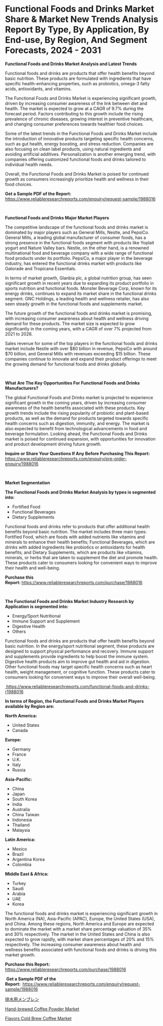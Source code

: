 <p><h1>Functional Foods and Drinks Market Share & Market New Trends Analysis Report By Type, By Application, By End-use, By Region, And Segment Forecasts, 2024 - 2031</h1></p><p><strong>Functional Foods and Drinks Market Analysis and Latest Trends</strong></p>
<p><p>Functional foods and drinks are products that offer health benefits beyond basic nutrition. These products are formulated with ingredients that have specific health-enhancing properties, such as probiotics, omega-3 fatty acids, antioxidants, and vitamins.</p><p>The Functional Foods and Drinks Market is experiencing significant growth, driven by increasing consumer awareness of the link between diet and health. The market is expected to grow at a CAGR of 9.7% during the forecast period. Factors contributing to this growth include the rising prevalence of chronic diseases, growing interest in preventive healthcare, and changing consumer preferences towards healthier food choices.</p><p>Some of the latest trends in the Functional Foods and Drinks Market include the introduction of innovative products targeting specific health concerns, such as gut health, energy boosting, and stress reduction. Companies are also focusing on clean label products, using natural ingredients and avoiding artificial additives. Personalization is another emerging trend, with companies offering customized functional foods and drinks tailored to individual health needs.</p><p>Overall, the Functional Foods and Drinks Market is poised for continued growth as consumers increasingly prioritize health and wellness in their food choices.</p></p>
<p><strong>Get a Sample PDF of the Report:&nbsp;</strong> <a href="https://www.reliableresearchreports.com/enquiry/request-sample/1988016">https://www.reliableresearchreports.com/enquiry/request-sample/1988016</a></p>
<p>&nbsp;</p>
<p><strong>Functional Foods and Drinks Major Market Players</strong></p>
<p><p>The competitive landscape of the functional foods and drinks market is dominated by major players such as General Mills, Nestle, and PepsiCo. General Mills, a leading global manufacturer of consumer foods, has a strong presence in the functional foods segment with products like Yoplait yogurt and Nature Valley bars. Nestle, on the other hand, is a renowned multinational food and beverage company with a wide range of functional food products under its portfolio. PepsiCo, a major player in the beverage industry, has entered the functional drinks market with products like Gatorade and Tropicana Essentials.</p><p>In terms of market growth, Glanbia plc, a global nutrition group, has seen significant growth in recent years due to expanding its product portfolio in sports nutrition and functional foods. Monster Beverage Corp, known for its energy drinks, continues to expand its market share in the functional drinks segment. GNC Holdings, a leading health and wellness retailer, has also seen steady growth in the functional foods and supplements market.</p><p>The future growth of the functional foods and drinks market is promising, with increasing consumer awareness about health and wellness driving demand for these products. The market size is expected to grow significantly in the coming years, with a CAGR of over 7% projected from 2021 to 2026.</p><p>Sales revenue for some of the top players in the functional foods and drinks market include Nestle with over $80 billion in revenue, PepsiCo with around $70 billion, and General Mills with revenues exceeding $15 billion. These companies continue to innovate and expand their product offerings to meet the growing demand for functional foods and drinks globally.</p></p>
<p>&nbsp;</p>
<p><strong>What Are The Key Opportunities For Functional Foods and Drinks Manufacturers?</strong></p>
<p><p>The global Functional Foods and Drinks market is projected to experience significant growth in the coming years, driven by increasing consumer awareness of the health benefits associated with these products. Key growth trends include the rising popularity of probiotic and plant-based products, as well as the demand for products targeted towards specific health concerns such as digestion, immunity, and energy. The market is also expected to benefit from technological advancements in food and beverage formulation. Looking ahead, the Functional Foods and Drinks market is poised for continued expansion, with opportunities for innovation and product development driving future growth.</p></p>
<p><strong>Inquire or Share Your Questions If Any Before Purchasing This Report:</strong> <a href="https://www.reliableresearchreports.com/enquiry/pre-order-enquiry/1988016">https://www.reliableresearchreports.com/enquiry/pre-order-enquiry/1988016</a></p>
<p>&nbsp;</p>
<p><strong>Market Segmentation</strong></p>
<p><strong>The Functional Foods and Drinks Market Analysis by types is segmented into:</strong></p>
<p><ul><li>Fortified Food</li><li>Functional Beverages</li><li>Dietary Supplements</li></ul></p>
<p><p>Functional foods and drinks refer to products that offer additional health benefits beyond basic nutrition. The market includes three main types: Fortified Food, which are foods with added nutrients like vitamins and minerals to enhance their health benefits; Functional Beverages, which are drinks with added ingredients like probiotics or antioxidants for health benefits; and Dietary Supplements, which are products like vitamins, minerals, or herbs that are taken to supplement the diet and promote health. These products cater to consumers looking for convenient ways to improve their health and well-being.</p></p>
<p><strong>Purchase this Report:&nbsp;</strong><a href="https://www.reliableresearchreports.com/purchase/1988016">https://www.reliableresearchreports.com/purchase/1988016</a></p>
<p>&nbsp;</p>
<p><strong>The Functional Foods and Drinks Market Industry Research by Application is segmented into:</strong></p>
<p><ul><li>Energy/Sport Nutritional</li><li>Immune Support and Supplement</li><li>Digestive Health</li><li>Others</li></ul></p>
<p><p>Functional foods and drinks are products that offer health benefits beyond basic nutrition. In the energy/sport nutritional segment, these products are designed to support physical performance and recovery. Immune support and supplements provide ingredients to help boost the immune system. Digestive health products aim to improve gut health and aid in digestion. Other functional foods may target specific health concerns such as heart health, weight management, or cognitive function. These products cater to consumers looking for convenient ways to improve their overall well-being.</p></p>
<p><a href="https://www.reliableresearchreports.com/functional-foods-and-drinks-r1988016">&nbsp;https://www.reliableresearchreports.com/functional-foods-and-drinks-r1988016</a></p>
<p><strong>In terms of Region, the Functional Foods and Drinks Market Players available by Region are:</strong></p>
<p>
    <p> <strong> North America: </strong>
        <ul>
            <li>United States</li>
            <li>Canada</li>
        </ul>
        </p> 
    <p> <strong> Europe: </strong>
        <ul>
            <li>Germany</li>
            <li>France</li>
            <li>U.K.</li>
            <li>Italy</li>
            <li>Russia</li>
        </ul>
        </p> 
    <p> <strong> Asia-Pacific: </strong>
        <ul>
            <li>China</li>
            <li>Japan</li>
            <li>South Korea</li>
            <li>India</li>
            <li>Australia</li>
            <li>China Taiwan</li>
            <li>Indonesia</li>
            <li>Thailand</li>
            <li>Malaysia</li>
        </ul>
        </p> 
    <p> <strong> Latin America: </strong>
        <ul>
            <li>Mexico</li>
            <li>Brazil</li>
            <li>Argentina Korea</li>
            <li>Colombia</li>
        </ul>
        </p> 
    <p> <strong> Middle East & Africa: </strong>
        <ul>
            <li>Turkey</li>
            <li>Saudi</li>
            <li>Arabia</li>
            <li>UAE</li>
            <li>Korea</li>
        </ul>
    </p>
    </p>
<p><p>The functional foods and drinks market is experiencing significant growth in North America (NA), Asia-Pacific (APAC), Europe, the United States (USA), and China. Among these regions, North America and Europe are expected to dominate the market with a market share percentage valuation of 35% and 30% respectively. The market in the United States and China is also expected to grow rapidly, with market share percentages of 20% and 15% respectively. The increasing consumer awareness about health and wellness benefits associated with functional foods and drinks is driving this market growth.</p></p>
<p><strong>Purchase this Report: </strong><a href="https://www.reliableresearchreports.com/purchase/1988016">https://www.reliableresearchreports.com/purchase/1988016</a></p>
<p>&nbsp;<strong>Get a Sample PDF of the Report:&nbsp;&nbsp;</strong><a href="https://www.reliableresearchreports.com/enquiry/request-sample/1988016">https://www.reliableresearchreports.com/enquiry/request-sample/1988016</a></p>
<p><strong></strong></p>
<p><p><a href="https://github.com/nemesis2824/Market-Research-Report-List-1/blob/main/506528619960.md">排水用メンブレン</a></p><p><a href="https://github.com/wwwkeltoum/Market-Research-Report-List-2/blob/main/hand-brewed-coffee-powder-market.md">Hand-brewed Coffee Powder Market</a></p><p><a href="https://github.com/gamblestampleyjenny50m5sl6/Market-Research-Report-List-2/blob/main/flavors-cold-brew-coffee-market.md">Flavors Cold Brew Coffee Market</a></p></p>